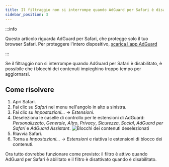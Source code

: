 ```yaml
---
title: Il filtraggio non si interrompe quando AdGuard per Safari è disabilitato
sidebar_position: 3
---
```


:::info

Questo articolo riguarda AdGuard per Safari, che protegge solo il tuo browser Safari. Per proteggere l'intero dispositivo, [scarica l'app AdGuard](https://agrd.io/download-kb-adblock)

:::

Se il filtraggio non si interrompe quando AdGuard per Safari è disabilitato, è possibile che i blocchi dei contenuti impieghino troppo tempo per aggiornarsi.

## Come risolvere

1. Apri Safari.
2. Fai clic su _Safari_ nel menu nell'angolo in alto a sinistra.
3. Fai clic su _Impostazioni…_ → _Estensioni_.
4. Deseleziona le caselle di controllo per le estensioni di AdGuard: _Personalizzato_, _Generale_, _Altro_, _Privacy_, _Sicurezza_, _Social_, _AdGuard per Safari_ e _AdGuard Assistant_.
    ![Blocchi dei contenuti deselezionati](https://cdn.adtidy.org/content/Kb/ad_blocker/safari/adg-safari-unchecked-cbs.png)
5. Riavvia Safari.
6. Torna a _Impostazioni..._ → _Estensioni_ e riattiva le estensioni di blocco dei contenuti.

Ora tutto dovrebbe funzionare come previsto: il filtro è attivo quando AdGuard per Safari è abilitato e il filtro è disattivato quando è disabilitato.
